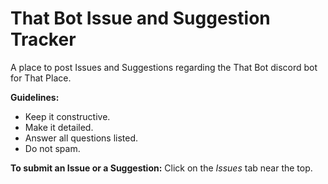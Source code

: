 # That Bot Issue and Suggestion Tracker
A place to post Issues and Suggestions regarding the That Bot discord bot for That Place.

**Guidelines:** 
- Keep it constructive.
- Make it detailed.
- Answer all questions listed.
- Do not spam.

**To submit an Issue or a Suggestion:**
Click on the *Issues* tab near the top.